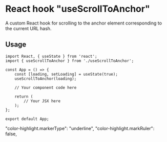 # React hook "useScrollToAnchor"

A custom React hook for scrolling to the anchor element corresponding to the current URL hash.

## Usage
```
import React, { useState } from 'react';
import { useScrollToAnchor } from './useScrollToAnchor';

const App = () => {
    const [loading, setLoading] = useState(true);
    useScrollToAnchor(loading);

    // Your component code here

    return (
        // Your JSX here
    );
};

export default App;
```


"color-highlight.markerType": "underline",
    "color-highlight.markRuler": false,
    
